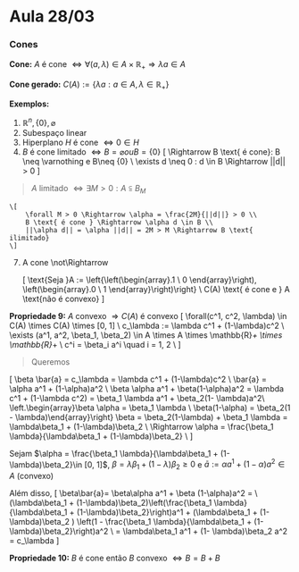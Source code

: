 # Aula 28/03

### Cones

**Cone:** $A$ é cone $\Leftrightarrow \forall(a, \lambda) \in A \times \mathbb{R}_+ \Rightarrow \lambda a \in A$

**Cone gerado:** $C(A) := \{\lambda a: a \in A , \lambda \in \mathbb{R}_+\}$

**Exemplos:**

1. $\mathbb{R}^n, \{0\}, \varnothing$
2. Subespaço linear
3. Hiperplano $H$ é cone $\Leftrightarrow 0 \in H$
6. $B$ é cone limitado $\Leftrightarrow B = \varnothing ou B = \{0\}$
    \[
        \Rightarrow B \text{ é cone}: B \neq \varnothing e B\neq \{0\} \\
        \exists d \neq 0 : d \in B \Rightarrow ||d|| > 0
    \]
> $A$ limitado $\Leftrightarrow \exists M > 0: A \subseteqq B_M$

    \[
        \forall M > 0 \Rightarrow \alpha = \frac{2M}{||d||} > 0 \\
        B \text{ é cone } \Rightarrow \alpha d \in B \\
        ||\alpha d|| = \alpha ||d|| = 2M > M \Rightarrow B \text{ ilimitado}
    \]
7. A cone \not\Rightarrow

    \[
        \text{Seja }A := \left\{\left(\begin{array}.1 \\ 0 \end{array}\right), \left(\begin{array}.0 \\ 1 \end{array}\right)\right\} \\
        C(A) \text{ é cone e } A \text{não é convexo}
    \]


**Propriedade 9:** $A$ convexo $\Rightarrow C(A)$ é convexo
\[
    \forall(c^1, c^2, \lambda) \in C(A) \times C(A) \times [0, 1] \\
    c_\lambda := \lambda c^1 + (1-\lambda)c^2 \\
    \exists (a^1, a^2, \beta_1, \beta_2) \in A \times A \times \mathbb{R}_+ \times \mathbb{R}_+ \\
    c^i = \beta_i a^i \quad i = 1, 2 \\
\]

>Queremos
>
\[
    \beta \bar{a} = c_\lambda = \lambda c^1 + (1-\lambda)c^2 \\
    \bar{a} = \alpha a^1 + (1-\alpha)a^2 \\
    \beta \alpha a^1 + \beta(1-\alpha)a^2 = \lambda c^1 + (1-\lambda c^2) = \beta_1 \lambda a^1 + \beta_2(1- \lambda)a^2\\
    \left.\begin{array}\beta \alpha = \beta_1 \lambda \\
    \beta(1-\alpha) = \beta_2(1 - \lambda)\end{array}\right\} \beta = \beta_2(1-\lambda) + \beta_1 \lambda = \lambda\beta_1 + (1-\lambda)\beta_2 \\
    \Rightarrow \alpha = \frac{\beta_1 \lambda}{\lambda\beta_1 + (1-\lambda)\beta_2} \\
\]

Sejam $\alpha = \frac{\beta_1 \lambda}{\lambda\beta_1 + (1-\lambda)\beta_2}\in [0, 1]$, $\beta = \lambda\beta_1 + (1-\lambda)\beta_2 \geq 0$ e $\bar{a} := \alpha a^1 + (1-\alpha)a^2 \in A \text{ (convexo)}$

Além disso,
\[
    \beta\bar{a}= \beta\alpha a^1 + \beta (1-\alpha)a^2 = \\
     (\lambda\beta_1 + (1-\lambda)\beta_2)\left(\frac{\beta_1 \lambda}{\lambda\beta_1 + (1-\lambda)\beta_2}\right)a^1 + (\lambda\beta_1 + (1-\lambda)\beta_2 ) \left(1 - \frac{\beta_1 \lambda}{\lambda\beta_1 + (1-\lambda)\beta_2}\right)a^2 \\
     = \lambda\beta_1 a^1 + (1- \lambda)\beta_2 a^2 = c_\lambda
\]

**Propriedade 10:** $B$ é cone então $B$ convexo $\Leftrightarrow B = B + B$

